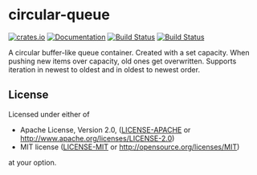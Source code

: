 # circular-queue

[![crates.io](https://img.shields.io/crates/v/circular-queue.svg)](https://crates.io/crates/circular-queue)
[![Documentation](https://docs.rs/circular-queue/badge.svg)](https://docs.rs/circular-queue)
[![Build Status](https://travis-ci.org/YaLTeR/circular-queue.svg?branch=master)](https://travis-ci.org/YaLTeR/circular-queue)
[![Build Status](https://ci.appveyor.com/api/projects/status/cj95ixknospdfojq/branch/master?svg=true)](https://ci.appveyor.com/project/YaLTeR/circular-queue)

A circular buffer-like queue container. Created with a set capacity. When pushing new items over capacity, old ones get overwritten. Supports iteration in newest to oldest and in oldest to newest order.

## License

Licensed under either of

* Apache License, Version 2.0, ([LICENSE-APACHE](LICENSE-APACHE) or http://www.apache.org/licenses/LICENSE-2.0)
* MIT license ([LICENSE-MIT](LICENSE-MIT) or http://opensource.org/licenses/MIT)

at your option.

